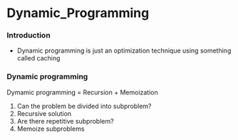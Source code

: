 # Dynamic_Programming

### Introduction
- Dynamic programming is just an optimization technique using something called caching

### Dynamic programming
Dymamic programming = Recursion + Memoization
1. Can the problem be divided into subproblem?
2. Recursive solution
3. Are there repetitive subproblem?
4. Memoize subproblems
